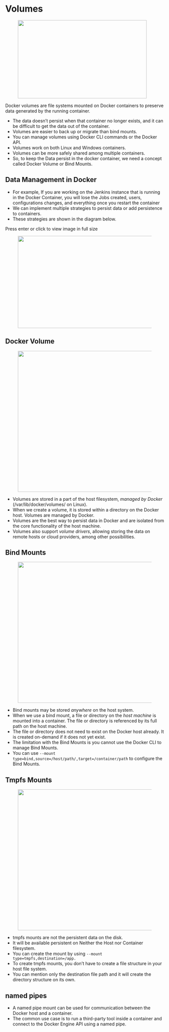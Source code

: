 # Volumes

<figure><img src="https://miro.medium.com/v2/resize:fit:816/1*yrt2ZHCjW7w_5wyO5twX8Q.png" alt="" height="247" width="408"><figcaption></figcaption></figure>

Docker volumes are file systems mounted on Docker containers to preserve data generated by the running container.

* The data doesn’t persist when that container no longer exists, and it can be difficult to get the data out of the container.
* Volumes are easier to back up or migrate than bind mounts.
* You can manage volumes using Docker CLI commands or the Docker API.
* Volumes work on both Linux and Windows containers.
* Volumes can be more safely shared among multiple containers.
* So, to keep the Data persist in the docker container, we need a concept called Docker Volume or Bind Mounts.

## Data Management in Docker <a href="#id-5c12" id="id-5c12"></a>

* For example, If you are working on the Jenkins instance that is running in the Docker Container, you will lose the Jobs created, users, configurations changes, and everything once you restart the container
* We can implement multiple strategies to persist data or add persistence to containers.
* These strategies are shown in the diagram below.

Press enter or click to view image in full size

<figure><img src="https://miro.medium.com/v2/resize:fit:1400/0*vQuwTRS1f57iLEAr.png" alt="" height="291" width="700"><figcaption></figcaption></figure>

## Docker Volume <a href="#id-06f3" id="id-06f3"></a>

<figure><img src="https://miro.medium.com/v2/resize:fit:1136/0*nlgZFwEoRJewHjw_" alt="" height="445" width="568"><figcaption></figcaption></figure>

* Volumes are stored in a part of the host filesystem, _managed by Docker_ (/var/lib/docker/volumes/ on Linux).
* When we create a volume, it is stored within a directory on the Docker host. Volumes are managed by Docker.
* Volumes are the best way to persist data in Docker and are isolated from the core functionality of the host machine.
* Volumes also support _volume drivers_, allowing storing the data on remote hosts or cloud providers, among other possibilities.

## Bind Mounts <a href="#fcf8" id="fcf8"></a>

<figure><img src="https://miro.medium.com/v2/resize:fit:1134/0*Uw0yUCOAmY2JPLf2" alt="" height="445" width="567"><figcaption></figcaption></figure>

* Bind mounts may be stored _anywhere_ on the host system.
* When we use a bind mount, a file or directory on the _host machine_ is mounted into a container. The file or directory is referenced by its full path on the host machine.
* The file or directory does not need to exist on the Docker host already. It is created on-demand if it does not yet exist.
* The limitation with the Bind Mounts is you cannot use the Docker CLI to manage Bind Mounts.
* You can use `--mount type=bind,source=/host/path/,target=/container/path` to configure the Bind Mounts.

## Tmpfs Mounts <a href="#c424" id="c424"></a>

<figure><img src="https://miro.medium.com/v2/resize:fit:1134/0*-D5R-Kq8pWo4XMaV" alt="" height="445" width="567"><figcaption></figcaption></figure>

* tmpfs mounts are not the persistent data on the disk.
* It will be available persistent on Neither the Host nor Container filesystem.
* You can create the mount by using `--mount type=tmpfs,destination=/app.`
* To create tmpfs mounts, you don’t have to create a file structure in your host file system.
* You can mention only the destination file path and it will create the directory structure on its own.

## named pipes <a href="#id-92ca" id="id-92ca"></a>

* A named pipe mount can be used for communication between the Docker host and a container.
* The common use case is to run a third-party tool inside a container and connect to the Docker Engine API using a named pipe.
